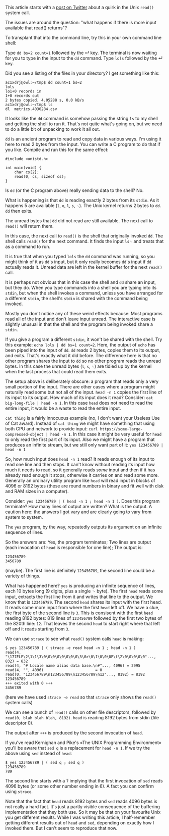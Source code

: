 This article starts with a [post on
Twitter](https://mobile.twitter.com/PrincenAlice/status/1125446258829725697)
about a quirk in the Unix `read()` system call.

The issues are around the question:
"what happens if there is more input available that read() returns"?

To transplant that into the command line,
try this in your own command line shell:

Type `dd bs=2 count=1` followed by the ↵ key.
The terminal is now waiting for you to type in the input to the
`dd` command.
Type `lols` followed by the ↵ key.

Did you see a listing of the files in your directory?
I get something like this:

```
ac1xdrj@owl:~/tmp$ dd count=1 bs=2
lols
lo1+0 records in
1+0 records out
2 bytes copied, 4.05288 s, 0.0 kB/s
ac1xdrj@owl:~/tmp$ ls
dl  metrics.4030284.csv
```

It looks like the `dd` command is somehow
passing the string `ls` to my shell and getting the shell to run it.
That's not quite what's going on, but we need to do a little bit
of unpacking to work it all out.

`dd` is an ancient program to read and copy data in various ways. 
I'm using it here to read 2 bytes from the input.
You can write a C program to do that if you like.
Compile and run this for the same effect:

```
#include <unistd.h>

int main(void) {
    char cs[2];
    read(0, cs, sizeof cs);
}
```

Is `dd` (or the C program above) really sending data to the shell? No.

What is happening is that `dd` is reading exactly 2 bytes from
its `stdin`.
As it happens 5 are available (`l`, `o`, `l`, `s`, `␊`).
The Unix kernel returns 2 bytes to `dd`.
`dd` then exits.

The unread bytes that `dd` did not read are still available.
The next call to `read()` will return them.

In this case, the next call to `read()` is
the shell that originally invoked `dd`.
The shell calls `read()` for the next command.
It finds the input `ls␊` and treats that as a command to run.

It is true that when you typed `lols` the `dd` command was running,
so you might think of it as `dd`'s input, but it only really
becomes `dd`'s input if `dd` actually reads it.
Unread data are left in the kernel buffer for the next `read()` call.

It is perhaps not obvious that
in this case the shell and `dd` share an input, but they do.
When you type commands into a shell you are typing into its `stdin`, 
but when the shell invokes a command,
unless you have arranged for a different `stdin`,
the shell's `stdin` is shared with the command being invoked.

Mostly you don't notice any of these weird effects because:
Most programs read all of the input and don't leave input unread.
The interactive case is slightly unusual in that the shell and
the program being invoked share a `stdin`.

If you give a program a different `stdin`,
it won't be shared with the shell.
Try this example: `echo lols | dd bs=1 count=2`.
Here, the output of `echo` has been piped into the input of `dd`.
`dd` reads 2 bytes, copies them to its output, and exits.
That's exactly what it did before.
The difference here is that no other program shares the input to
`dd` so no other program reads the unread bytes.
In this case the unread bytes (`l`, `s`, `␊`) are tidied up by
the kernel when the last process that could read them exits.

The setup above is deliberately obscure:
a program that reads only a very small portion of the input.
There are other cases where a program might naturally read some
but not all of the input.
`head -n 1` copies the first line of its input to its output.
How much of its input does it read?
Consider: `cat big-long-file | head -n 1`.
In this case `head` does not need to read the entire input,
it would be a waste to read the entire input.

`cat thing` is a fairly innocuous example
(no, I don't want your Useless Use of Cat award).
Instead of `cat thing` we might have something that using both
CPU and network to provide input:
`curl https://some-large-compressed-object | head -n 1`.
In this case it might be very useful for `head` to
only read the first part of its input.
Also we might have a program that produces an infinite stream,
but we still only want part of it:
`yes 123456789 | head -n 1`

So, how much input does `head -n 1` read?
It reads enough of its input to read one line and then stops.
It can't know without reading its input how much it needs to read,
so it generally reads _some_ input and then
if it has already read enough it stops,
otherwise it carries on and read some more.
Generally an ordinary utility program like `head` will read
input in blocks of 4096 or 8192 bytes
(these are round numbers in binary and
fit well with disk and RAM sizes in a computer).

Consider: `yes 123456789 | ( head -n 1 ; head -n 1 )`.
Does this program terminate?
How many lines of output are written?
What is the output.
A caution here: the answers I got vary and are clearly going to
vary from system to system.

The `yes` program, by the way, repeatedly outputs its argument
on an infinite sequence of lines.

So the answers are: Yes, the program terminates;
Two lines are output (each invocation of `head` is responsible for one line);
The output is:

```
123456789
3456789
```

(maybe). The first line is definitely `123456789`,
the second line could be a variety of things.

What has happened here?
`yes` is producing an infinite sequence of lines,
each 10 bytes long (9 digits, plus a single ␊ byte).
The first `head` reads some input, extracts the first line from
it and writes that line to the output.
We know that is `123456789`.
The second `head` shares its input with the first head.
It reads some more input from where the first `head` left off.
We have a clue, the first byte of the second line is `3`.
This is consisent with the first `head` reading 8192 bytes:
819 lines of `123456789` followed by the first two bytes of the
820th line: `12`.
That leaves the second `head` to start right where that left off
and it reads starting from `3`.

We can use `strace` to see what `read()` system calls `head` is
making:

```
$ yes 123456789 | ( strace -e read head -n 1 ; head -n 1 )
read(4, "\177ELF\2\1\1\3\0\0\0\0\0\0\0\0\3\0>\0\1\0\0\0P\t\2\0\0\0\0\0"..., 832) = 832
read(4, "# Locale name alias data base.\n#"..., 4096) = 2995
read(4, "", 4096)                       = 0
read(0, "123456789\n123456789\n123456789\n12"..., 8192) = 8192
123456789
+++ exited with 0 +++
3456789
```

(here we have used `strace -e read` so that `strace` only shows
the `read()` system calls)

We can see a bunch of `read()` calls on other file descriptors,
followed by `read(0, blah blah blah, 8192)`.
`head` is reading 8192 bytes from stdin (file descriptor 0).

The output after `+++` is produced by the second invocation of `head`.

If you've read Kernighan and Pike's «The UNIX Programming Environment»
you'll be aware that `sed q` is a replacement for `head -n 1`.
If we try the above using `sed` instead of `head`:

```
$ yes 123456789 | ( sed q ; sed q )
123456789
789
```

The second line starts with a `7` implying that
the first invocation of `sed` reads 4096 bytes
(or some other number ending in 6).
A fact you can confirm using `strace`.

Note that the fact that `head` reads 8192 bytes and `sed` reads
4096 bytes is not really a hard fact.
It's just a partly visible consequence of the buffering
implementation that they both use.
So it may be that on your favourite Unix you get different results.
While I was writing this article,
I half-remember getting different results out of `head` and `sed`,
depending on exactly how I invoked them.
But I can't seem to reproduce that now.
